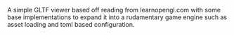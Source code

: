 
A simple GLTF viewer based off reading from learnopengl.com with some base implementations to expand it into a rudamentary game engine such as asset loading and toml based configuration.
